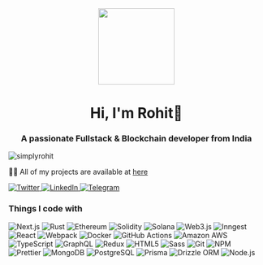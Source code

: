 <div align="center">
  <img height="150" src="https://camo.githubusercontent.com/0ceaf4c8b06bfdc34e567e297a9e4f1adb36b9e79cb7f6b9c6d45b30e4098782/68747470733a2f2f692e696d6775722e636f6d2f344153616679302e706e67"  />
</div>

###
<h1 align="center">Hi, I'm Rohit👋</h1>
<h3 align="center">A passionate Fullstack & Blockchain developer from India</h3> <!-- Added Blockchain developer -->

<p align="left"> <img src="https://komarev.com/ghpvc/?username=simplyrohit&label=Profile%20views&color=0e75b6&style=flat" alt="simplyrohit" /> </p>

👨‍💻 All of my projects are available at [here](https://simplyrohit.vercel.app/)


<p align="left">
  <!-- Social Links -->
  <a href="https://x.com/WasATrueWarrior" target="_blank">
    <img src="https://img.shields.io/badge/Twitter-1DA1F2?style=flat-square&logo=x&logoColor=white" alt="Twitter" />
  </a>
  <a href="https://linkedin.com/in/Simply-Rohit" target="_blank">
    <img src="https://img.shields.io/badge/LinkedIn-0A66C2?style=flat-square&logo=linkedin&logoColor=white" alt="LinkedIn" />
  </a>
  <a href="https://t.me/r0hlttt" target="_blank">
    <img src="https://img.shields.io/badge/Telegram-5865F2?style=flat-square&logo=telegram&logoColor=white" alt="Telegram" />
  </a>
</p>

<h3>Things I code with</h3>
<p>
  <!-- Frameworks / Languages -->
  <img alt="Next.js" src="https://img.shields.io/badge/-Next-43853d?style=flat-square&logo=next.js&logoColor=white" />
  <img alt="Rust" src="https://img.shields.io/badge/-Rust-000000?style=flat-square&logo=rust&logoColor=white" />
  <img alt="Ethereum" src="https://img.shields.io/badge/-Ethereum-3C3C3D?style=flat-square&logo=ethereum&logoColor=white" /> <!-- Added -->
  <img alt="Solidity" src="https://img.shields.io/badge/-Solidity-363636?style=flat-square&logo=solidity&logoColor=white" /> <!-- Added -->
  <img alt="Solana" src="https://img.shields.io/badge/-Solana-9945FF?style=flat-square&logo=solana&logoColor=white" />
  <img alt="Web3.js" src="https://img.shields.io/badge/-Web3.js-F16822?style=flat-square&logo=web3.js&logoColor=white" />
  <img alt="Inngest" src="https://img.shields.io/badge/-Inngest-000000?style=flat-square&logo=data:image/svg+xml;base64,PHN2ZyBmaWxsPSIjZmZmIiB4bWxucz0iaHR0cDovL3d3dy53My5vcmcvMjAwMC9zdmciIHdpZHRoPSIyMCIgaGVpZ2h0PSIyMCI+PHJlY3Qgd2lkdGg9IjIwIiBoZWlnaHQ9IjIwIiBmaWxsPSIjMDAwIi8+PC9zdmc+" />
  <img alt="React" src="https://img.shields.io/badge/-React-45b8d8?style=flat-square&logo=react&logoColor=white" />
  <img alt="Webpack" src="https://img.shields.io/badge/-Webpack-8DD6F9?style=flat-square&logo=webpack&logoColor=white" />
  <img alt="Docker" src="https://img.shields.io/badge/-Docker-46a2f1?style=flat-square&logo=docker&logoColor=white" />
  <img alt="GitHub Actions" src="https://img.shields.io/badge/-Github_Actions-2088FF?style=flat-square&logo=github-actions&logoColor=white" />
  <img alt="Amazon AWS" src="https://img.shields.io/badge/-AWS-232F3E?style=flat-square&logo=amazon-aws&logoColor=white" />
  <img alt="TypeScript" src="https://img.shields.io/badge/-TypeScript-007ACC?style=flat-square&logo=typescript&logoColor=white" />
  <img alt="GraphQL" src="https://img.shields.io/badge/-GraphQL-E10098?style=flat-square&logo=graphql&logoColor=white" />
  <img alt="Redux" src="https://img.shields.io/badge/-Redux-764ABC?style=flat-square&logo=redux&logoColor=white" />
  <img alt="HTML5" src="https://img.shields.io/badge/-HTML5-E34F26?style=flat-square&logo=html5&logoColor=white" />
  <img alt="Sass" src="https://img.shields.io/badge/-Sass-CC6699?style=flat-square&logo=sass&logoColor=white" />
  <img alt="Git" src="https://img.shields.io/badge/-Git-F05032?style=flat-square&logo=git&logoColor=white" />
  <img alt="NPM" src="https://img.shields.io/badge/-NPM-CB3837?style=flat-square&logo=npm&logoColor=white" />
  <img alt="Prettier" src="https://img.shields.io/badge/-Prettier-F7B93E?style=flat-square&logo=prettier&logoColor=white" />
  <img alt="MongoDB" src="https://img.shields.io/badge/-MongoDB-13aa52?style=flat-square&logo=mongodb&logoColor=white" />
  <img alt="PostgreSQL" src="https://img.shields.io/badge/-PostgreSQL-336791?style=flat-square&logo=postgresql&logoColor=white" />
  <img alt="Prisma" src="https://img.shields.io/badge/-Prisma-2D3748?style=flat-square&logo=prisma&logoColor=white" />
  <img alt="Drizzle ORM" src="https://img.shields.io/badge/-Drizzle-000000?style=flat-square&logo=data:image/svg+xml;base64,PHN2ZyBmaWxsPSIjZmZmIiB4bWxucz0iaHR0cDovL3d3dy53My5vcmcvMjAwMC9zdmciIHdpZHRoPSIyMCIgaGVpZ2h0PSIyMCI+PHJlY3Qgd2lkdGg9IjIwIiBoZWlnaHQ9IjIwIiBmaWxsPSIjMDAwIi8+PC9zdmc+" />
  <img alt="Node.js" src="https://img.shields.io/badge/-Nodejs-43853d?style=flat-square&logo=node.js&logoColor=white" />
</p>
